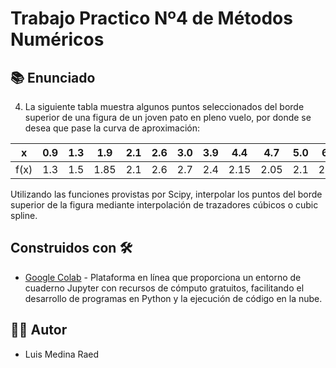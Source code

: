 # Trabajo Practico Nº4 de Métodos Numéricos

## 📚 Enunciado

4. La siguiente tabla muestra algunos puntos seleccionados del borde superior de una figura de un joven pato en pleno vuelo, por donde se desea que pase la curva de aproximación:

| x    | 0.9 | 1.3 | 1.9 | 2.1 | 2.6 | 3.0 | 3.9 | 4.4 | 4.7 | 5.0 | 6.0 | 7.0 | 8.0 | 9.2 | 10.5 | 11.3 | 11.6 | 12.0 | 12.6 | 13.0 | 13.3 |
|------|-----|-----|-----|-----|-----|-----|-----|-----|-----|-----|-----|-----|-----|-----|-----|-----|-----|-----|-----|-----|-----|
| f(x) | 1.3 | 1.5|  1.85  |  2.1  |  2.6  |  2.7  |  2.4  |  2.15  |  2.05  |  2.1  |  2.25  |  2.3  |  2.25  |  1.95  |  1.4  |  0.9  |  0.7  |  0.6  |  0.5  |  0.4  | 0.25 |


Utilizando las funciones provistas por Scipy, interpolar los puntos del borde superior de la figura mediante interpolación de trazadores cúbicos o cubic spline.

## Construidos con 🛠️

- [Google Colab](https://colab.research.google.com/?hl=es) - Plataforma en línea que proporciona un entorno de cuaderno Jupyter con recursos de cómputo gratuitos, facilitando el desarrollo de programas en Python y la ejecución de código en la nube.

## 👨‍💻 Autor

- Luis Medina Raed